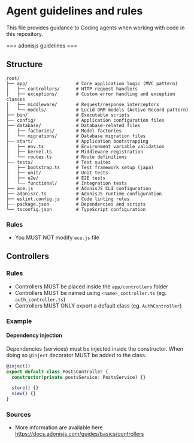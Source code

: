 # Agent guidelines and rules

This file provides guidance to Coding agents when working with code in this repository.

=== adonisjs guidelines ===

## Structure

```
root/
├── app/                  # Core application logic (MVC pattern)
│   ├── controllers/      # HTTP request handlers
│   ├── exceptions/       # Custom error handling and exception classes
│   ├── middleware/       # Request/response interceptors
│   └── models/           # Lucid ORM models (Active Record pattern)
├── bin/                  # Executable scripts
├── config/               # Application configuration files
├── database/             # Database-related files
│   ├── factories/        # Model factories
│   └── migrations/       # Database migration files
├── start/                # Application bootstrapping
│   ├── env.ts            # Environment variable validation
│   ├── kernel.ts         # Middleware registration
│   └── routes.ts         # Route definitions
├── tests/                # Test suites
│   ├── bootstrap.ts      # Test framework setup (japa)
│   ├── unit/             # Unit tests
│   ├── e2e/              # E2E tests
│   └── functional/       # Integration tests
├── ace.js                # AdonisJS CLI configuration
├── adonisrc.ts           # AdonisJS runtime configuration
├── eslint.config.js      # Code linting rules
├── package.json          # Dependencies and scripts
└── tsconfig.json         # TypeScript configuration
```

### Rules

- You MUST NOT modify `ace.js` file

## Controllers

### Rules

- Controllers MUST be placed inside the `app/controllers` folder
- Controllers MUST be named using `<name>_controller.ts` (eg. `auth_controller.ts`)
- Controllers MUST ONLY export a default class (eg. `AuthController`)

### Example

#### Dependency injection

Dependencies (services) must be injected inside the constructor. When doing so `@inject` decorator MUST be added to the class.

```ts
@inject()
export default class PostsController {
  constructor(private postsService: PostsService) {}

  store() {}
  view() {}
}
```

### Sources

- More information are available here <https://docs.adonisjs.com/guides/basics/controllers>
